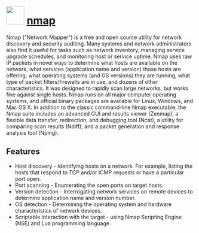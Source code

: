 ﻿# <img src="https://cdn.rawgit.com/chocolatey/chocolatey-coreteampackages/a0850d2be498cbb87f9f0fd7c84bc1eafd4e58ba/icons/nmap.png" width="48" height="48"/> [nmap](https://chocolatey.org/packages/nmap)

Nmap ("Network Mapper") is a free and open source utility for network discovery and security auditing. Many systems and network administrators also find it useful for tasks such as network inventory, managing service upgrade schedules, and monitoring host or service uptime. Nmap uses raw IP packets in novel ways to determine what hosts are available on the network, what services (application name and version) those hosts are offering, what operating systems (and OS versions) they are running, what type of packet filters/firewalls are in use, and dozens of other characteristics. It was designed to rapidly scan large networks, but works fine against single hosts. Nmap runs on all major computer operating systems, and official binary packages are available for Linux, Windows, and Mac OS X. In addition to the classic command-line Nmap executable, the Nmap suite includes an advanced GUI and results viewer (Zenmap), a flexible data transfer, redirection, and debugging tool (Ncat), a utility for comparing scan results (Ndiff), and a packet generation and response analysis tool (Nping).

## Features

- Host discovery - Identifying hosts on a network. For example, listing the hosts that respond to TCP and/or ICMP requests or have a particular port open.
- Port scanning - Enumerating the open ports on target hosts.
- Version detection - Interrogating network services on remote devices to determine application name and version number.
- OS detection - Determining the operating system and hardware characteristics of network devices.
- Scriptable interaction with the target - using Nmap Scripting Engine (NSE) and Lua programming language.

